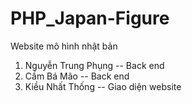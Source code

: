 # PHP_Japan-Figure
Website mô hình nhật bản
1. Nguyễn Trung Phụng
    -- Back end 
2. Cầm Bá Mão
    -- Back end 
3. Kiều Nhất Thống
    -- Giao diện website

